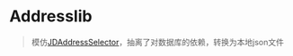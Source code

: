 # Addresslib

> 模仿[JDAddressSelector](https://github.com/chihane/JDAddressSelector)，抽离了对数据库的依赖，转换为本地json文件
